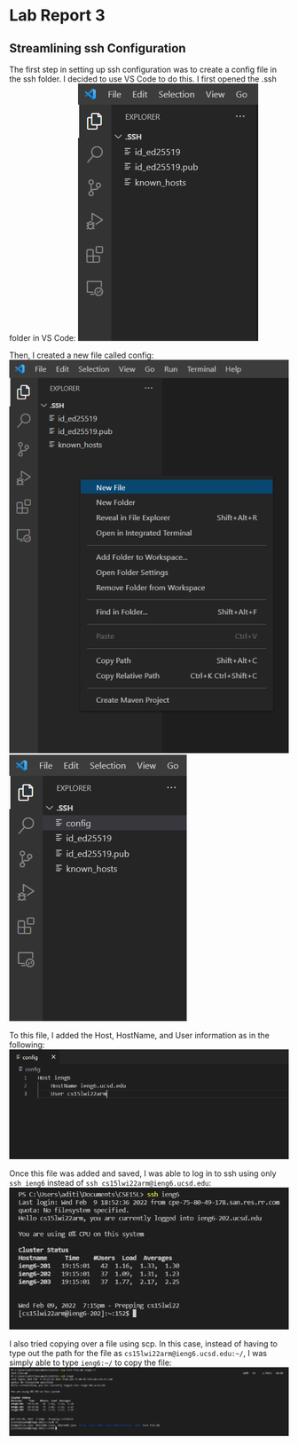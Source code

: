 # Lab Report 3
## Streamlining ssh Configuration

The first step in setting up ssh configuration was to create a config file in the ssh folder. I decided to use VS Code to do this. I first opened the .ssh folder in VS Code: ![folder](ssh-folder.png)

Then, I created a new file called config: ![new-file](new-file.png) ![config](config-file.png)

To this file, I added the Host, HostName, and User information as in the following: ![config-contents](config-contents.png)

Once this file was added and saved, I was able to log in to ssh using only `ssh ieng6` instead of `ssh cs15lwi22arm@ieng6.ucsd.edu`: 
![ssh](ssh-ieng6.png)

I also tried copying over a file using scp. In this case, instead of having to type out the path for the file as `cs15lwi22arm@ieng6.ucsd.edu:~/`, I was simply able to type `ieng6:~/` to copy the file: ![scp](scp-ieng6.png)